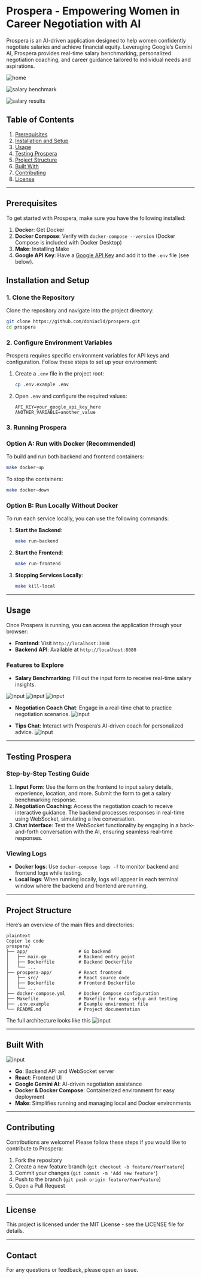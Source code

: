 # **Prospera** - Empowering Women in Career Negotiation with AI

Prospera is an AI-driven application designed to help women confidently negotiate salaries and achieve financial equity. Leveraging Google’s Gemini AI, Prospera provides real-time salary benchmarking, personalized negotiation coaching, and career guidance tailored to individual needs and aspirations.

![home](assets/1_home.jpg)

![salary benchmark](assets/3_salary_benchmark_chat.png)

![salary results](assets/6_results.png)
## **Table of Contents**

1. [Prerequisites](#prerequisites)
2. [Installation and Setup](#installation-and-setup)
3. [Usage](#usage)
4. [Testing Prospera](#testing-prospera)
5. [Project Structure](#project-structure)
6. [Built With](#built-with)
7. [Contributing](#contributing)
8. [License](#license)

---
## **Prerequisites**

To get started with Prospera, make sure you have the following installed:

1. **Docker**: Get Docker
2. **Docker Compose**: Verify with `docker-compose --version` (Docker Compose is included with Docker Desktop)
3. **Make**: Installing Make
4. **Google API Key**: Have a [Google API Key](https://aistudio.google.com/app/apikey) and add it to the `.env` file (see below).

## **Installation and Setup**

### 1. Clone the Repository

Clone the repository and navigate into the project directory:

```bash
git clone https://github.com/doniacld/prospera.git
cd prospera
```

### 2. Configure Environment Variables

Prospera requires specific environment variables for API keys and configuration. Follow these steps to set up your environment:

1. Create a `.env` file in the project root:

    ```bash
    cp .env.example .env
    ```

2. Open `.env` and configure the required values:
    ```
    API_KEY=your_google_api_key_here
    ANOTHER_VARIABLE=another_value
    ```


### 3. Running Prospera

### Option A: Run with Docker (Recommended)

To build and run both backend and frontend containers:

```bash
make docker-up
```

To stop the containers:

```bash
make docker-down
```

### Option B: Run Locally Without Docker

To run each service locally, you can use the following commands:

1. **Start the Backend**:

    ```bash
    make run-backend
    ```

2. **Start the Frontend**:

    ```bash
    make run-frontend
    ```

3. **Stopping Services Locally**:

    ```bash
    make kill-local
    ```

---

## **Usage**

Once Prospera is running, you can access the application through your browser:

- **Frontend**: Visit `http://localhost:3000`
- **Backend API**: Available at `http://localhost:8080`

### Features to Explore

- **Salary Benchmarking**: Fill out the input form to receive real-time salary insights.

![input](assets/2_input_information.png)
![input](assets/3_salary_benchmark_chat.png)
![input](assets/6_results.png)

- **Negotiation Coach Chat**: Engage in a real-time chat to practice negotiation scenarios. 
![input](assets/4_negotiation_coach_chat.png)

- **Tips Chat**: Interact with Prospera’s AI-driven coach for personalized advice.
![input](assets/5_boost_confidence_chat.png)

---

## **Testing Prospera**

### Step-by-Step Testing Guide

1. **Input Form**: Use the form on the frontend to input salary details, experience, location, and more. Submit the form to get a salary benchmarking response.
2. **Negotiation Coaching**: Access the negotiation coach to receive interactive guidance. The backend processes responses in real-time using WebSocket, simulating a live conversation.
3. **Chat Interface**: Test the WebSocket functionality by engaging in a back-and-forth conversation with the AI, ensuring seamless real-time responses.

### Viewing Logs

- **Docker logs**: Use `docker-compose logs -f` to monitor backend and frontend logs while testing.
- **Local logs**: When running locally, logs will appear in each terminal window where the backend and frontend are running.

---

## **Project Structure**

Here’s an overview of the main files and directories:

```
plaintext
Copier le code
prospera/
├── app/                   # Go backend
│   ├── main.go            # Backend entry point
│   ├── Dockerfile         # Backend Dockerfile
│   └── ...
├── prospera-app/          # React frontend
│   ├── src/               # React source code
│   ├── Dockerfile         # Frontend Dockerfile
│   └── ...
├── docker-compose.yml     # Docker Compose configuration
├── Makefile               # Makefile for easy setup and testing
├── .env.example           # Example environment file
└── README.md              # Project documentation

```
The full architecture looks like this
![input](assets/architecture_overview.png)

---

## **Built With**

![input](assets/built_with_tech.png)

- **Go**: Backend API and WebSocket server
- **React**: Frontend UI
- **Google Gemini AI**: AI-driven negotiation assistance
- **Docker & Docker Compose**: Containerized environment for easy deployment
- **Make**: Simplifies running and managing local and Docker environments

---

## **Contributing**

Contributions are welcome! Please follow these steps if you would like to contribute to Prospera:

1. Fork the repository
2. Create a new feature branch (`git checkout -b feature/YourFeature`)
3. Commit your changes (`git commit -m 'Add new feature'`)
4. Push to the branch (`git push origin feature/YourFeature`)
5. Open a Pull Request

---

## **License**

This project is licensed under the MIT License - see the LICENSE file for details.

---

## **Contact**

For any questions or feedback, please open an issue.
